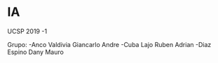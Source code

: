 # IA
UCSP 2019 -1

Grupo:
-Anco Valdivia Giancarlo Andre
-Cuba Lajo Ruben Adrian
-Diaz Espino Dany Mauro
